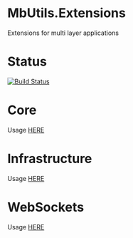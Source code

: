 # MbUtils.Extensions
Extensions for multi layer applications

# Status
[![Build Status](https://molnarbence.visualstudio.com/MbUtils.Extensions/_apis/build/status/molnarbence.MbUtils.Extensions?branchName=master)](https://molnarbence.visualstudio.com/MbUtils.Extensions/_build/latest?definitionId=12?branchName=master)

# Core
Usage [HERE](src/MbUtils.Extensions.Core/README.md)

# Infrastructure
Usage [HERE](src/MbUtils.Extensions.Infrastructure/README.md)

# WebSockets
Usage [HERE](src/MbUtils.Extensions.WebSockets/README.md)
